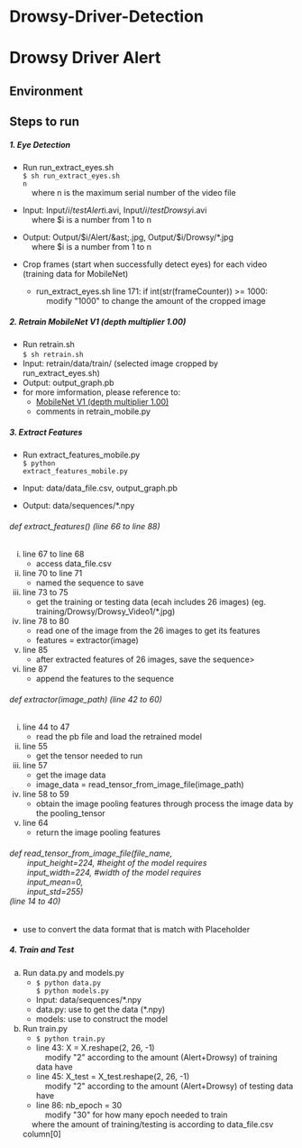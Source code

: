 # Drowsy-Driver-Detection

# Drowsy Driver Alert

## Environment

## Steps to run
##### 1. Eye Detection
* Run run_extract_eyes.sh<br>
<code>$ sh run_extract_eyes.sh n</code> <br>
&nbsp;&nbsp;&nbsp;&nbsp;where n is the maximum serial number of the video file
* Input: Input/$i/testAlert$i.avi, Input/$i/testDrowsy$i.avi <br>
&nbsp;&nbsp;&nbsp;&nbsp;where $i is a number from 1 to n
* Output: Output/$i/Alert/&ast;.jpg, Output/$i/Drowsy/&ast;.jpg <br>
&nbsp;&nbsp;&nbsp;&nbsp;where $i is a number from 1 to n

* Crop frames (start when successfully detect eyes) for each video (training data for MobileNet)
	* run_extract_eyes.sh line 171: if int(str(frameCounter)) >= 1000:<br>
	&emsp; modify "1000" to change the amount of the cropped image

##### 2. Retrain MobileNet V1 (depth multiplier 1.00)
* Run retrain.sh <br>
<code>$ sh retrain.sh</code>
* Input: retrain/data/train/	(selected image cropped by run_extract_eyes.sh)
* Output: output_graph.pb
* for more imformation, please reference to:
	* [MobileNet V1 (depth multiplier 1.00)](https://www.tensorflow.org/hub/tutorials/image_retraining)
	* comments in retrain_mobile.py

##### 3. Extract Features
* Run extract_features_mobile.py<br>
<code>$ python extract_features_mobile.py</code>

* Input: data/data_file.csv, output_graph.pb
* Output: data/sequences/*.npy

###### def extract_features() (line 66 to line 88)
<ol style="list-style-type:lower-roman;">
<li>line 67 to line 68<ul><li>access data_file.csv</li></ul></li>
<li>line 70 to line 71<ul><li>named the sequence to save</li></ul></li>
<li>line 73 to 75<ul><li>get the training or testing data (ecah includes 26 images) (eg. training/Drowsy/Drowsy_Video1/*.jpg)</li></ul></li>
<li>line 78 to 80<ul><li>read one of the image from the 26 images to get its features</li><li>
features = extractor(image)</li></ul></li>
<li>line 85<ul><li>after extracted features of 26 images, save the sequence></li></ul></li>
<li>line 87<ul><li>append the features to the sequence</li></ul></li>
</ol>

###### def extractor(image_path) (line 42 to 60)
<ol style="list-style-type:lower-roman;">
  <li>line 44 to 47<ul><li>read the pb file and load the retrained model</li></ul></li>
  <li>line 55<ul><li>get the tensor needed to run</li></ul></li>
  <li>line 57<ul><li>get the image data</li><li>
  image_data = read_tensor_from_image_file(image_path)</li></ul></li>
  <li>line 58 to 59<ul><li>obtain the image pooling features through process the image data by the pooling_tensor</li></ul></li>
  <li>line 64<ul><li>return the image pooling features</li></ul></li>
</ol>

###### def read_tensor_from_image_file(file_name,<br>&nbsp;&nbsp;&nbsp;&nbsp;&nbsp;&nbsp;&nbsp;&nbsp;input_height=224, #height of the model requires<br>&nbsp;&nbsp;&nbsp;&nbsp;&nbsp;&nbsp;&nbsp;&nbsp;input_width=224,  #width of the model requires<br>&nbsp;&nbsp;&nbsp;&nbsp;&nbsp;&nbsp;&nbsp;&nbsp;input_mean=0,<br>&nbsp;&nbsp;&nbsp;&nbsp;&nbsp;&nbsp;&nbsp;&nbsp;input_std=255)<br>(line 14 to 40)
* use to convert the data format that is match with Placeholder
		
##### 4. Train and Test
<ol style="list-style-type:lower-alpha;">
  <li>Run data.py and models.py<ul>
      <li><code>$ python data.py<br>$ python models.py</code></li>
      <li>Input: data/sequences/&ast;.npy</li>
      <li>data.py: use to get the data (&ast;.npy)</li>
      <li>models: use to construct the model</li></ul>
  </li>
  <li>Run train.py<ul>
  <li><code>$ python train.py</code></li>
      <li>line 43: X = X.reshape(2, 26, -1)<br>&nbsp;&nbsp;&nbsp;&nbsp;modify "2" according to the amount (Alert+Drowsy) of training data have</li>
      <li>line 45: X_test = X_test.reshape(2, 26, -1)<br>&nbsp;&nbsp;&nbsp;&nbsp;modify "2" according to the amount (Alert+Drowsy) of testing data have</li>
      <li>line 86: nb_epoch = 30<br>&nbsp;&nbsp;&nbsp;&nbsp;modify "30" for how many epoch needed to train</li></ul>
      &nbsp;&nbsp;&nbsp;&nbsp;where the amount of training/testing is according to data_file.csv column[0]
  </li>
</ol>

